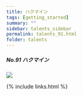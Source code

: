 ```yaml
---
title: ハクマイン
tags: [getting_started]
summary: ""
sidebar: talents_sidebar
permalink: talents_91.html
folder: talents
---
```



##### No.91 ハクマイン

![](https://yt3.ggpht.com/ytc/AKedOLTbCtN02EVfFE-YogZWgxCbRLhByR3LD-ACoef0xg=s176-c-k-c0x00ffffff-no-rj)






{% include links.html %}
